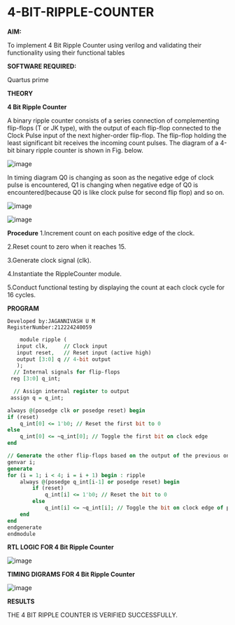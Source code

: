 # 4-BIT-RIPPLE-COUNTER

**AIM:**

To implement  4 Bit Ripple Counter using verilog and validating their functionality using their functional tables

**SOFTWARE REQUIRED:**

Quartus prime

**THEORY**

**4 Bit Ripple Counter**

A binary ripple counter consists of a series connection of complementing flip-flops (T or JK type), with the output of each flip-flop connected to the Clock Pulse input of the next higher-order flip-flop. The flip-flop holding the least significant bit receives the incoming count pulses. The diagram of a 4-bit binary ripple counter is shown in Fig. below.

![image](https://github.com/naavaneetha/4-BIT-RIPPLE-COUNTER/assets/154305477/cb4b74d4-31ab-4359-95d0-d22e67daba13)

In timing diagram Q0 is changing as soon as the negative edge of clock pulse is encountered, Q1 is changing when negative edge of Q0 is encountered(because Q0 is like clock pulse for second flip flop) and so on.

![image](https://github.com/naavaneetha/4-BIT-RIPPLE-COUNTER/assets/154305477/a573a7d6-014e-4e54-93e6-e2ac9530960b)

![image](https://github.com/naavaneetha/4-BIT-RIPPLE-COUNTER/assets/154305477/85e1958a-2fc1-49bb-9a9f-d58ccbf3663c)

**Procedure**
1.Increment count on each positive edge of the clock.

2.Reset count to zero when it reaches 15.

3.Generate clock signal (clk).

4.Instantiate the RippleCounter module.

5.Conduct functional testing by displaying the count at each clock cycle for 16 cycles.



**PROGRAM**
```
Developed by:JAGANNIVASH U M
RegisterNumber:212224240059
```
```VHDL
    module ripple (
   input clk,     // Clock input
   input reset,   // Reset input (active high)
   output [3:0] q // 4-bit output
   );
  // Internal signals for flip-flops
 reg [3:0] q_int;

  // Assign internal register to output
 assign q = q_int;

always @(posedge clk or posedge reset) begin
if (reset) 
    q_int[0] <= 1'b0; // Reset the first bit to 0
else 
    q_int[0] <= ~q_int[0]; // Toggle the first bit on clock edge
end

// Generate the other flip-flops based on the output of the previous one
genvar i;
generate
for (i = 1; i < 4; i = i + 1) begin : ripple
    always @(posedge q_int[i-1] or posedge reset) begin
        if (reset) 
            q_int[i] <= 1'b0; // Reset the bit to 0
        else 
            q_int[i] <= ~q_int[i]; // Toggle the bit on clock edge of previous stage
    end
end
endgenerate
endmodule
```
 

**RTL LOGIC FOR 4 Bit Ripple Counter**

![image](https://github.com/user-attachments/assets/acbf0373-0f49-4237-9f10-e1163e07eb2a)



**TIMING DIGRAMS FOR 4 Bit Ripple Counter**

![image](https://github.com/user-attachments/assets/bf9f3f6b-fe03-4e84-a10c-f599b152bda4)


**RESULTS**

THE 4 BIT RIPPLE COUNTER IS VERIFIED SUCCESSFULLY.
